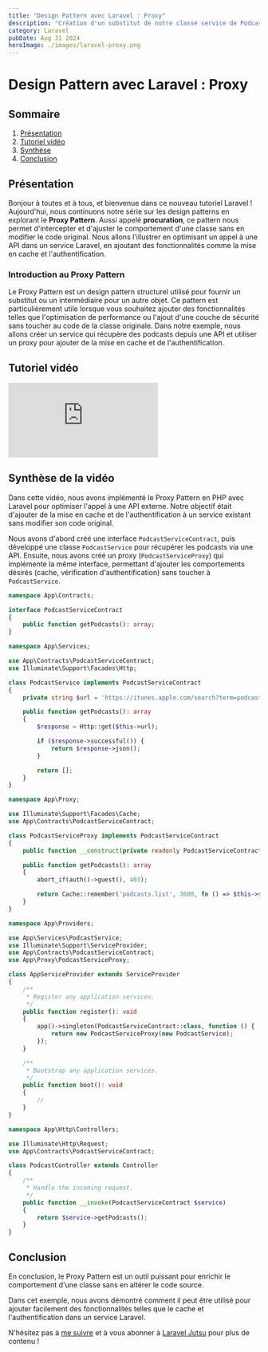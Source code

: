 ```yaml
---
title: "Design Pattern avec Laravel : Proxy"
description: "Création d'un substitut de notre classe service de Podcasts pour la sécurité et mise en cache."
category: Laravel
pubDate: Aug 31 2024
heroImage: ./images/laravel-proxy.png
---
```


# Design Pattern avec Laravel : Proxy

## Sommaire
1. [Présentation](#presentation)
2. [Tutoriel vidéo](#tutorielvideo)
3. [Synthèse](#synthese)
4. [Conclusion](#conclusion)

## Présentation <a name="presentation"></a>

Bonjour à toutes et à tous, et bienvenue dans ce nouveau tutoriel Laravel ! Aujourd'hui, nous continuons notre série sur les design patterns en explorant le **Proxy Pattern**. Aussi appelé **procuration**, ce pattern nous permet d'intercepter et d'ajuster le comportement d'une classe sans en modifier le code original. Nous allons l'illustrer en optimisant un appel à une API dans un service Laravel, en ajoutant des fonctionnalités comme la mise en cache et l'authentification.

### Introduction au Proxy Pattern

Le Proxy Pattern est un design pattern structurel utilisé pour fournir un substitut ou un intermédiaire pour un autre objet. Ce pattern est particulièrement utile lorsque vous souhaitez ajouter des fonctionnalités telles que l'optimisation de performance ou l'ajout d'une couche de sécurité sans toucher au code de la classe originale. Dans notre exemple, nous allons créer un service qui récupère des podcasts depuis une API et utiliser un proxy pour ajouter de la mise en cache et de l'authentification.
## Tutoriel vidéo <a name="tutorielvideo"></a>

<iframe class="w-full aspect-video" src="https://www.youtube.com/embed/eerQngYLVB0" loading="lazy" frameborder="0" allowfullscreen></iframe>

## Synthèse de la vidéo <a name="synthese"></a>

Dans cette vidéo, nous avons implémenté le Proxy Pattern en PHP avec Laravel pour optimiser l'appel à une API externe. Notre objectif était d'ajouter de la mise en cache et de l'authentification à un service existant sans modifier son code original.

Nous avons d'abord créé une interface `PodcastServiceContract`, puis développé une classe `PodcastService` pour récupérer les podcasts via une API. Ensuite, nous avons créé un proxy (`PodcastServiceProxy`) qui implémente la même interface, permettant d'ajouter les comportements désirés (cache, vérification d'authentification) sans toucher à `PodcastService`.

```php
namespace App\Contracts;

interface PodcastServiceContract
{
    public function getPodcasts(): array;
}
```

```php
namespace App\Services;

use App\Contracts\PodcastServiceContract;
use Illuminate\Support\Facades\Http;

class PodcastService implements PodcastServiceContract
{
    private string $url = 'https://itunes.apple.com/search?term=podcast';

    public function getPodcasts(): array
    {
        $response = Http::get($this->url);

        if ($response->successful()) {
            return $response->json();
        }

        return [];
    }
}
```

```php
namespace App\Proxy;

use Illuminate\Support\Facades\Cache;
use App\Contracts\PodcastServiceContract;

class PodcastServiceProxy implements PodcastServiceContract
{
    public function __construct(private readonly PodcastServiceContract $service){}

    public function getPodcasts(): array
    {
        abort_if(auth()->guest(), 403);

        return Cache::remember('podcasts.list', 3600, fn () => $this->service->getPodcasts());
    }
}
```

```php
namespace App\Providers;

use App\Services\PodcastService;
use Illuminate\Support\ServiceProvider;
use App\Contracts\PodcastServiceContract;
use App\Proxy\PodcastServiceProxy;

class AppServiceProvider extends ServiceProvider
{
    /**
     * Register any application services.
     */
    public function register(): void
    {
        app()->singleton(PodcastServiceContract::class, function () {
            return new PodcastServiceProxy(new PodcastService);
        });
    }

    /**
     * Bootstrap any application services.
     */
    public function boot(): void
    {
        //
    }
}
```

```php
namespace App\Http\Controllers;

use Illuminate\Http\Request;
use App\Contracts\PodcastServiceContract;

class PodcastController extends Controller
{
    /**
     * Handle the incoming request.
     */
    public function __invoke(PodcastServiceContract $service)
    {
        return $service->getPodcasts();
    }
}
```

## Conclusion <a name="conclusion"></a>

En conclusion, le Proxy Pattern est un outil puissant pour enrichir le comportement d'une classe sans en altérer le code source. 

Dans cet exemple, nous avons démontré comment il peut être utilisé pour ajouter facilement des fonctionnalités telles que le cache et l'authentification dans un service Laravel.

N'hésitez pas à [me suivre](https://twitter.com/LaravelJutsu) et à vous abonner à [Laravel Jutsu](https://www.youtube.com/@LaravelJutsu) pour plus de contenu !

